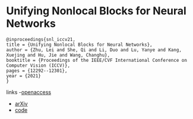 # Unifying Nonlocal Blocks for Neural Networks

```
@inproceedings{snl_iccv21,
title = {Unifying Nonlocal Blocks for Neural Networks},
author = {Zhu, Lei and She, Qi and Li, Duo and Lu, Yanye and Kang, Xuejing and Hu, Jie and Wang, Changhu},
booktitle = {Proceedings of the IEEE/CVF International Conference on Computer Vision (ICCV)},
pages = {12292--12301},
year = {2021}
}
```

links
-[openaccess](http://openaccess.thecvf.com//content/ICCV2021/html/Zhu_Unifying_Nonlocal_Blocks_for_Neural_Networks_ICCV_2021_paper.html)
- [arXiv](https://arxiv.org/abs/2108.02451)
- [code](https://github.com/zh460045050/SNL_ICCV2021)